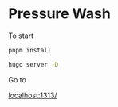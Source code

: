 # Pressure Wash

To start

```bash
pnpm install

hugo server -D
```

Go to

[localhost:1313/](http://localhost:1313/)


